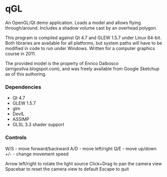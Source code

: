 # qGL #

An OpenGL/Qt demo application. Loads a model and allows flying through/around. Includes a shadow volume cast by an overhead polygon.

This program is compiled against Qt 4.7 and GLEW 1.5.7 under Linux 64-bit. Both libraries are available for all platforms, but system paths will have to be modified in code to run under Windows. Written for a computer graphics course in 2011.

The provided model is the property of Enrico Dalbosco (arrigosilva.blogspot.com), and was freely available from Google Sketchup as of this authoring.

### Dependencies ###

* Qt 4.7
* GLEW 1.5.7
* glm
* DevIL
* ASSIMP
* GLSL 3.3 shader support

### Controls ###

W/S - move forward/backward
A/D - move left/right
Q/E - move up/down
+/- - change movement speed

Arrow left/right to rotate the light source
Click+Drag to pan the camera view
Spacebar to reset the camera view to default
Escape to quit

